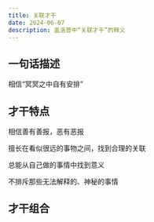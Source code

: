 ```yaml
---
title: 关联才干
date: 2024-06-07
description: 盖洛普中“关联才干”的释义
---
```


## 一句话描述

相信“冥冥之中自有安排”

## 才干特点

相信善有善报，恶有恶报

擅长在看似很远的事物之间，找到合理的关联

总能从自己做的事情中找到意义

不排斥那些无法解释的、神秘的事情

## 才干组合

